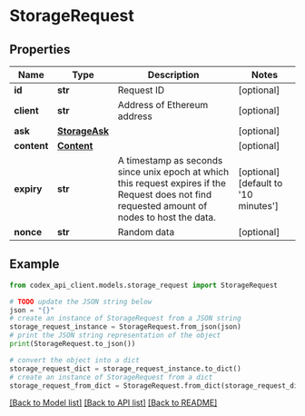 # StorageRequest


## Properties

Name | Type | Description | Notes
------------ | ------------- | ------------- | -------------
**id** | **str** | Request ID | [optional] 
**client** | **str** | Address of Ethereum address | [optional] 
**ask** | [**StorageAsk**](StorageAsk.md) |  | [optional] 
**content** | [**Content**](Content.md) |  | [optional] 
**expiry** | **str** | A timestamp as seconds since unix epoch at which this request expires if the Request does not find requested amount of nodes to host the data. | [optional] [default to '10 minutes']
**nonce** | **str** | Random data | [optional] 

## Example

```python
from codex_api_client.models.storage_request import StorageRequest

# TODO update the JSON string below
json = "{}"
# create an instance of StorageRequest from a JSON string
storage_request_instance = StorageRequest.from_json(json)
# print the JSON string representation of the object
print(StorageRequest.to_json())

# convert the object into a dict
storage_request_dict = storage_request_instance.to_dict()
# create an instance of StorageRequest from a dict
storage_request_from_dict = StorageRequest.from_dict(storage_request_dict)
```
[[Back to Model list]](../README.md#documentation-for-models) [[Back to API list]](../README.md#documentation-for-api-endpoints) [[Back to README]](../README.md)


